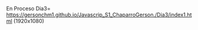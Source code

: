 En Proceso
Dia3= https://gersonchm1.github.io/Javascrip_S1_ChaparroGerson./Dia3/index1.html  (1920x1080)
